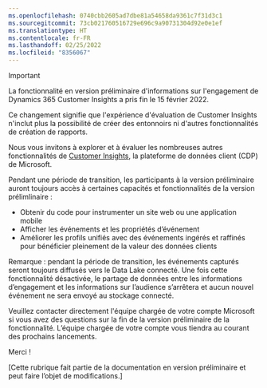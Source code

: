 ```yaml
---
ms.openlocfilehash: 0740cbb2605ad7dbe81a54658da9361c7f31d3c1
ms.sourcegitcommit: 73cb021760516729e696c9a90731304d92e0e1ef
ms.translationtype: HT
ms.contentlocale: fr-FR
ms.lasthandoff: 02/25/2022
ms.locfileid: "8356067"
---
```


> [!IMPORTANT]
> La fonctionnalité en version préliminaire d'informations sur l'engagement de Dynamics 365 Customer Insights a pris fin le 15 février 2022.  
>
>Ce changement signifie que l'expérience d'évaluation de Customer Insights n'inclut plus la possibilité de créer des entonnoirs ni d'autres fonctionnalités de création de rapports.
>
> Nous vous invitons à explorer et à évaluer les nombreuses autres fonctionnalités de [Customer Insights](https://dynamics.microsoft.com/ai/customer-insights/), la plateforme de données client (CDP) de Microsoft.    
>  
> Pendant une période de transition, les participants à la version préliminaire auront toujours accès à certaines capacités et fonctionnalités de la version prélimlinaire :
> 
> - Obtenir du code pour instrumenter un site web ou une application mobile 
> - Afficher les événements et les propriétés d’événement 
> - Améliorer les profils unifiés avec des événements ingérés et raffinés pour bénéficier pleinement de la valeur des données clients
>  
> Remarque : pendant la période de transition, les événements capturés seront toujours diffusés vers le Data Lake connecté. Une fois cette fonctionnalité désactivée, le partage de données entre les informations d’engagement et les informations sur l’audience s’arrêtera et aucun nouvel événement ne sera envoyé au stockage connecté.
>
> Veuillez contacter directement l'équipe chargée de votre compte Microsoft si vous avez des questions sur la fin de la version préliminaire de la fonctionnalité. L’équipe chargée de votre compte vous tiendra au courant des prochains lancements. 
>
>Merci !


[Cette rubrique fait partie de la documentation en version préliminaire et peut faire l’objet de modifications.]
